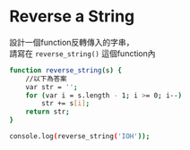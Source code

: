 # Reverse a String

設計一個function反轉傳入的字串，  
請寫在 `reverse_string()` 這個function內

```sh
function reverse_string(s) {
    //以下為答案
    var str = '';
    for (var i = s.length - 1; i >= 0; i--)
        str += s[i];
    return str;
}

console.log(reverse_string('IOH'));
```

